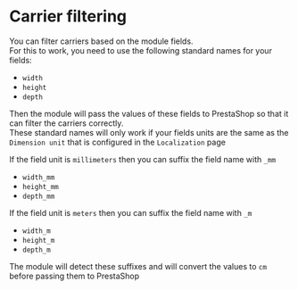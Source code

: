 # Carrier filtering

You can filter carriers based on the module fields.  
For this to work, you need to use the following standard names for your fields:
- `width`
- `height`
- `depth`

Then the module will pass the values of these fields to PrestaShop so that it can filter the carriers correctly.  
These standard names will only work if your fields units are the same as the `Dimension unit` that is configured in the `Localization` page

If the field unit is `millimeters` then you can suffix the field name with `_mm`  
- `width_mm`
- `height_mm`
- `depth_mm`

If the field unit is `meters` then you can suffix the field name with `_m`
- `width_m`
- `height_m`
- `depth_m`

The module will detect these suffixes and will convert the values to `cm` before passing them to PrestaShop
